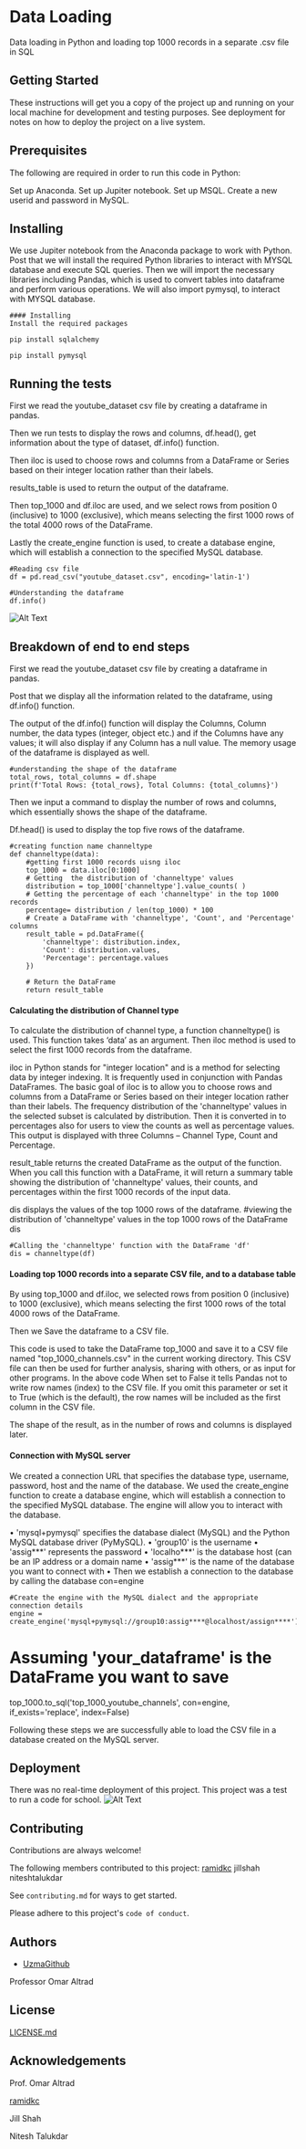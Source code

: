 
# Data Loading

Data loading in Python and loading top 1000 records in a separate .csv file in SQL


## Getting Started
These instructions will get you a copy of the project up and running on your local machine for development and testing purposes. See deployment for notes on how to deploy the project on a live system.
## Prerequisites 
The following are required in order to run this code in Python:

Set up Anaconda.
Set up Jupiter notebook.
Set up MSQL.
Create a new userid and password in MySQL.


## Installing
We use Jupiter notebook from the Anaconda package to work with Python. Post that we will install the required Python libraries to interact with MYSQL database and execute SQL queries. Then we will import the necessary libraries including Pandas, which is used to convert tables into dataframe and perform various operations. We will also import pymysql, to interact with MYSQL database.
```
#### Installing
Install the required packages

pip install sqlalchemy

pip install pymysql
```
## Running the tests
First we read the youtube_dataset csv file by creating a dataframe in pandas. 

Then we run tests to display the rows and columns, df.head(), get information about the type of dataset, df.info() function.

Then iloc is used to choose rows and columns from a DataFrame or Series based on their integer location rather than their labels.

results_table is used to return the output of the dataframe.

Then top_1000 and df.iloc are used, and we select rows from position 0 (inclusive) to 1000 (exclusive), which means selecting the first 1000 rows of the total 4000 rows of the DataFrame.

Lastly the create_engine function is used, to create a database engine, which will establish a connection to the specified MySQL database.
```
#Reading csv file 
df = pd.read_csv("youtube_dataset.csv", encoding='latin-1')
```

```
#Understanding the dataframe
df.info()
```

![Alt Text](Github.png)

## Breakdown of end to end steps

First we read the youtube_dataset csv file by creating a dataframe in pandas. 

Post that we display all the information related to the dataframe, using df.info() function. 

The output of the df.info() function will display the Columns, Column number, the data types (integer, object etc.) and if the Columns have any values; it will also display if any Column has a null value. The memory usage of the dataframe is displayed as well.

```
#understanding the shape of the dataframe 
total_rows, total_columns = df.shape
print(f'Total Rows: {total_rows}, Total Columns: {total_columns}')

```
Then we input a command to display the number of rows and columns, which essentially shows the shape of the dataframe.

Df.head() is used to display the top five rows of the dataframe.
```
#creating function name channeltype  
def channeltype(data):
    #getting first 1000 records uisng iloc
    top_1000 = data.iloc[0:1000]
    # Getting  the distribution of 'channeltype' values
    distribution = top_1000['channeltype'].value_counts( )
    # Getting the percentage of each 'channeltype' in the top 1000 records
    percentage= distribution / len(top_1000) * 100
    # Create a DataFrame with 'channeltype', 'Count', and 'Percentage' columns
    result_table = pd.DataFrame({
        'channeltype': distribution.index,
        'Count': distribution.values,
        'Percentage': percentage.values
    })

    # Return the DataFrame
    return result_table 
```

#### Calculating the distribution of Channel type
To calculate the distribution of channel type, a function channeltype() is used. This function takes ‘data’ as an argument. Then iloc method is used to select the first 1000 records from the dataframe.

iloc in Python stands for "integer location" and is a method for selecting data by integer indexing. It is frequently used in conjunction with Pandas DataFrames. The basic goal of iloc is to allow you to choose rows and columns from a DataFrame or Series based on their integer location rather than their labels. The frequency distribution of the 'channeltype' values in the selected subset is calculated by distribution. Then it is converted in to percentages also for users to view the counts as well as percentage values. This output is displayed with three Columns – Channel Type, Count and Percentage.

result_table returns the created DataFrame as the output of the function. When you call this function with a DataFrame, it will return a summary table showing the distribution of 'channeltype' values, their counts, and percentages within the first 1000 records of the input data.

dis displays the values of the top 1000 rows of the dataframe.
#viewing the  distribution of 'channeltype' values in the top 1000 rows of the DataFrame
dis
```
#Calling the 'channeltype' function with the DataFrame 'df'
dis = channeltype(df)
```
#### Loading top 1000 records into a separate CSV file, and to a database table
By using top_1000 and df.iloc, we selected rows from position 0 (inclusive) to 1000 (exclusive), which means selecting the first 1000 rows of the total 4000 rows of the DataFrame.

Then we Save the dataframe to a CSV file.

This code is used to take the DataFrame top_1000 and save it to a CSV file named "top_1000_channels.csv" in the current working directory. This CSV file can then be used for further analysis, sharing with others, or as input for other programs. In the above code When set to False it tells Pandas not to write row names (index) to the CSV file. If you omit this parameter or set it to True (which is the default), the row names will be included as the first column in the CSV file.

The shape of the result, as in the number of rows and columns is displayed later.

#### Connection with MySQL server
We created a connection URL that specifies the database type, username, password, host and the name of the database. We used the create_engine function to create a database engine, which will establish a connection to the specified MySQL database. The engine will allow you to interact with the database.

•	'mysql+pymysql' specifies the database dialect (MySQL) and the Python MySQL database driver (PyMySQL).
•	'group10' is the username
•	'assig***' represents the password
•	'localho***' is the database host (can be an IP address or a domain name
•	'assig***' is the name of the database you want to connect with
•	Then we establish a connection to the database by calling the database con=engine
```
#Create the engine with the MySQL dialect and the appropriate connection details
engine = create_engine('mysql+pymysql://group10:assig****@localhost/assign****')
```
# Assuming 'your_dataframe' is the DataFrame you want to save
top_1000.to_sql('top_1000_youtube_channels', con=engine, if_exists='replace', index=False)

Following these steps we are successfully able to load the CSV file in a database created on the MySQL server. 

## Deployment
There was no real-time deployment of this project. This project was a test to run a code for school. 
![Alt Text](Github2.png)

## Contributing

Contributions are always welcome! 

The following members contributed to this project:
[ramidkc](https://www.github.com/ramidkc)
jillshah
niteshtalukdar

See `contributing.md` for ways to get started.

Please adhere to this project's `code of conduct`.


## Authors

- [UzmaGithub](https://www.github.com/UzmaGithub)

Professor Omar Altrad
## License

[LICENSE.md](License.md)


## Acknowledgements

Prof. Omar Altrad

[ramidkc](https://www.github.com/ramidkc)

Jill Shah

Nitesh Talukdar

